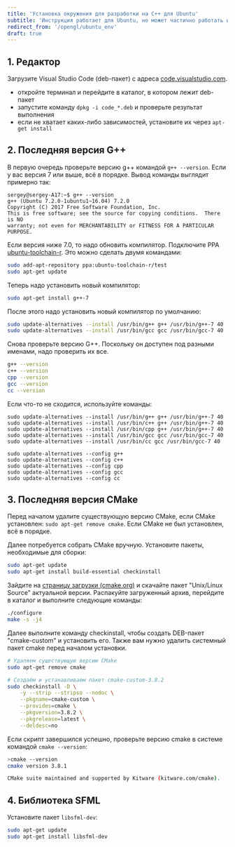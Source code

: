 ```yaml
---
title: 'Установка окружения для разработки на C++ для Ubuntu'
subtitle: 'Инструкция работает для Ubuntu, но может частично работать и в других дистрибутивах Linux'
redirect_from: '/opengl/ubuntu_env'
draft: true
---
```


## 1. Редактор

Загрузите Visual Studio Code (deb-пакет) с адреса [code.visualstudio.com](https://code.visualstudio.com/).

- откройте терминал и перейдите в каталог, в котором лежит deb-пакет
- запустите команду `dpkg -i code_*.deb` и проверьте результат выполнения
- если не хватает каких-либо зависимостей, установите их через `apt-get install`

## 2. Последняя версия G++

В первую очередь проверьте версию g++ командой `g++ --version`. Если у вас версия 7 или выше, всё в порядке. Вывод команды выглядит примерно так:

```
sergey@sergey-A17:~$ g++ --version
g++ (Ubuntu 7.2.0-1ubuntu1~16.04) 7.2.0
Copyright (C) 2017 Free Software Foundation, Inc.
This is free software; see the source for copying conditions.  There is NO
warranty; not even for MERCHANTABILITY or FITNESS FOR A PARTICULAR PURPOSE.
```

Если версия ниже 7.0, то надо обновить компилятор. Подключите PPA [ubuntu-toolchain-r](https://launchpad.net/~ubuntu-toolchain-r/+archive/ubuntu/test). Это можно сделать двумя командами:

```bash
sudo add-apt-repository ppa:ubuntu-toolchain-r/test
sudo apt-get update
```

Теперь надо установить новый компилятор:

```bash
sudo apt-get install g++-7
```

После этого надо установить новый компилятор по умолчанию:

```bash
sudo update-alternatives --install /usr/bin/g++ g++ /usr/bin/g++-7 40
sudo update-alternatives --install /usr/bin/gcc gcc /usr/bin/gcc-7 40
```

Снова проверьте версию G++. Поскольку он доступен под разными именами, надо проверить их все.

```bash
g++ --version
c++ --version
cpp --version
gcc --version
cc --version
```

Если что-то не сходится, используйте команды:

```
sudo update-alternatives --install /usr/bin/g++ g++ /usr/bin/g++-7 40
sudo update-alternatives --install /usr/bin/c++ g++ /usr/bin/g++-7 40
sudo update-alternatives --install /usr/bin/cpp g++ /usr/bin/g++-7 40
sudo update-alternatives --install /usr/bin/gcc gcc /usr/bin/gcc-7 40
sudo update-alternatives --install /usr/bin/cc gcc /usr/bin/gcc-7 40

sudo update-alternatives --config g++
sudo update-alternatives --config c++
sudo update-alternatives --config cpp
sudo update-alternatives --config gcc
sudo update-alternatives --config cc
```

## 3. Последняя версия CMake

Перед началом удалите существующую версию CMake, если CMake установлен: `sudo apt-get remove cmake`. Если CMake не был установлен, всё в порядке.

Далее потребуется собрать CMake вручную. Установите пакеты, необходимые для сборки:

```bash
sudo apt-get update
sudo apt-get install build-essential checkinstall
```

Зайдите на [страницу загрузки (cmake.org)](https://cmake.org/download/) и скачайте пакет "Unix/Linux Source" актуальной версии. Распакуйте загруженный архив, перейдите в каталог и выполните следующие команды:

```bash
./configure
make -s -j4
```

Далее выполните команду checkinstall, чтобы создать DEB-пакет "cmake-custom" и установить его. Также вам нужно удалить системный пакет cmake перед началом установки.

```bash
# Удаляем существующую версию CMake
sudo apt-get remove cmake

# Создаём и устанавливаем пакет cmake-custom-3.8.2
sudo checkinstall -D \
    -y --strip --stripso --nodoc \
    --pkgname=cmake-custom \
    --provides=cmake \
    --pkgversion=3.8.2 \
    --pkgrelease=latest \
    --deldesc=no
```

Если скрипт завершился успешно, проверьте версию cmake в системе командой `cmake --version`:

```bash
>cmake --version
cmake version 3.8.1

CMake suite maintained and supported by Kitware (kitware.com/cmake).
```

## 4. Библиотека SFML

Установите пакет `libsfml-dev`:

```bash
sudo apt-get update
sudo apt-get install libsfml-dev
```
